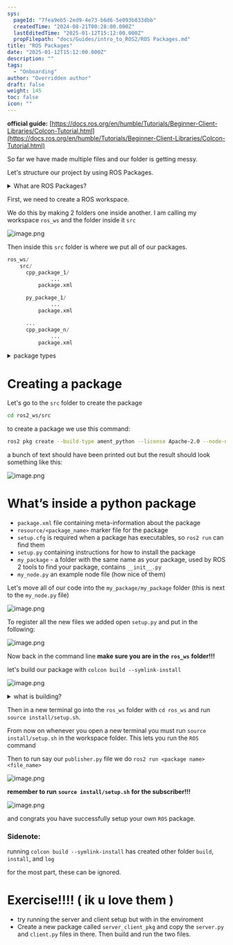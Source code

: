 ```yaml
---
sys:
  pageId: "7fea9eb5-2ed9-4e73-b6d6-5e093b833dbb"
  createdTime: "2024-08-21T00:28:00.000Z"
  lastEditedTime: "2025-01-12T15:12:00.000Z"
  propFilepath: "docs/Guides/intro_to_ROS2/ROS Packages.md"
title: "ROS Packages"
date: "2025-01-12T15:12:00.000Z"
description: ""
tags:
  - "Onboarding"
author: "Overridden author"
draft: false
weight: 145
toc: false
icon: ""
---
```


**official guide:** [https://docs.ros.org/en/humble/Tutorials/Beginner-Client-Libraries/Colcon-Tutorial.html](https://docs.ros.org/en/humble/Tutorials/Beginner-Client-Libraries/Colcon-Tutorial.html)

So far we have made multiple files and our folder is getting messy.

Let's structure our project by using ROS Packages.

<details>

<summary>What are ROS Packages?</summary>

ROS Packages are, as the name implies, packages of code that are highly sharable between ROS developers.

They consist of a folder, `package.xml` file, and source code

```python
      cpp_package_1/
		      ... imagine much code files here ..
          package.xml
```

</details>

First, we need to create a ROS workspace.

We do this by making 2 folders one inside another. I am calling my workspace `ros_ws` and the folder inside it `src`

![image.png](https://prod-files-secure.s3.us-west-2.amazonaws.com/d518164a-d88e-44d1-a4ee-3adb3bd8bce0/70706947-fd18-4537-a67b-e12946812d31/image.png?X-Amz-Algorithm=AWS4-HMAC-SHA256&X-Amz-Content-Sha256=UNSIGNED-PAYLOAD&X-Amz-Credential=ASIAZI2LB466ZMVNLXYX%2F20250316%2Fus-west-2%2Fs3%2Faws4_request&X-Amz-Date=20250316T080940Z&X-Amz-Expires=3600&X-Amz-Security-Token=IQoJb3JpZ2luX2VjEM%2F%2F%2F%2F%2F%2F%2F%2F%2F%2F%2FwEaCXVzLXdlc3QtMiJHMEUCIDS9GYYAYRSYtTb9whSlwH4sT%2Bnt1g%2F5EMedzd3F03bFAiEAzXcD2xvAQhLxVEtSRbktsS6gDSLWi62px0MLNGXCFwUq%2FwMIKBAAGgw2Mzc0MjMxODM4MDUiDBeCYnyx8Ls24Kv%2F5CrcA5r4MtrQqL9iVhhMq8BcPlILAJRNElUiIDueRo1TIYerQVcXV0eOPRi1gwoKKEUX%2Fv0qga0MLZUQEGXcaiXPjCkkjGM%2BrQ8JS20xftviiz8DaMNqrFcRr2wsvYx7H4sHE6RHmdcKUSsCxcwX5NCuMhGK2cfmZAGXBo8qlHA97vQp7lJFhq945o9XyXqNJiBnFW16p5PYSbXAn8NuAsEbrm9iUMjcY8ekywfLzfk8HtiqJjAB%2Bjwy%2BN5xf19Ro6vhPTdw2xz1O6tRsbuui2UG29tifETUs1kan9xUlbDxoNuXJTFDkmel37fA7ckgDDb%2BbHZp%2FWjv%2F2%2FW6ymd2tpctQOe8UEnenwczs7xZYXtKy1KKEHrERRdnMf00JF9lgNprReK4Ys9gGA6iRU6sHlmGlpfh5AFrocrP6h%2FldicDu%2BBoop6HGT1a%2F72g5n7yPSAghFcivek2eqfd9qMhUnrhKLM2%2F2neyUZe5VyBX5Cc1fDCaUjh8jCnTl%2ByeCxFd5ttehhzYBBkHcR%2BUoeHzWMWjLi9SjDfkpydsckrupwvamfVoxIhUdId4L%2FO92kpb%2FnCi8l0dPmVZx3OWt4t2FTgOeBx8CsqGjqU4uOy0j6zZVlRUJy21IR0csiwi8KMOrq2b4GOqUBpahrAPOV5mvQCxZePqW5jZCxkWCUjsXteCbQHGbcJfHW0%2BDncXBm5tw%2FuRDNjil9BhH0m2dp%2Bf5m%2B%2F67rEWbyC0Vi2Hd0wsZp1dr9uhEyJ6Q4LdNBE6umFnGBFhOP1fzTmiSqQueio1nt%2BuX8FRzNzQ0Vi6pAQHETnJJjTM37CmJeXX5UUCUHU%2BKZkohMny0zz0s1VBT9%2BCCfC%2F5gfPV%2BjxjOSXP&X-Amz-Signature=5193b237a5be177978beda438ede845a121f3f6ae34ed2be8e64b1f12f46ec68&X-Amz-SignedHeaders=host&x-id=GetObject)

Then inside this `src` folder is where we put all of our packages.

```python
ros_ws/
    src/
      cpp_package_1/
		      ...
          package.xml

      py_package_1/
		      ...
          package.xml

      ...
      cpp_package_n/
		      ...
          package.xml

```

<details>

<summary>package types</summary>

packages can be either `C++` or python.

the intern file structure is different for each but for this guide we will stick to creating python packages

</details>

# Creating a package

Let's go to the `src` folder to create the package

```bash
cd ros2_ws/src
```

to create a package we use this command:

```bash
ros2 pkg create --build-type ament_python --license Apache-2.0 --node-name my_node my_package
```

a bunch of text should have been printed out but the result should look something like this:

![image.png](https://prod-files-secure.s3.us-west-2.amazonaws.com/d518164a-d88e-44d1-a4ee-3adb3bd8bce0/e6cf1e3f-8512-4a3e-b131-079f800bf3e8/image.png?X-Amz-Algorithm=AWS4-HMAC-SHA256&X-Amz-Content-Sha256=UNSIGNED-PAYLOAD&X-Amz-Credential=ASIAZI2LB466ZMVNLXYX%2F20250316%2Fus-west-2%2Fs3%2Faws4_request&X-Amz-Date=20250316T080940Z&X-Amz-Expires=3600&X-Amz-Security-Token=IQoJb3JpZ2luX2VjEM%2F%2F%2F%2F%2F%2F%2F%2F%2F%2F%2FwEaCXVzLXdlc3QtMiJHMEUCIDS9GYYAYRSYtTb9whSlwH4sT%2Bnt1g%2F5EMedzd3F03bFAiEAzXcD2xvAQhLxVEtSRbktsS6gDSLWi62px0MLNGXCFwUq%2FwMIKBAAGgw2Mzc0MjMxODM4MDUiDBeCYnyx8Ls24Kv%2F5CrcA5r4MtrQqL9iVhhMq8BcPlILAJRNElUiIDueRo1TIYerQVcXV0eOPRi1gwoKKEUX%2Fv0qga0MLZUQEGXcaiXPjCkkjGM%2BrQ8JS20xftviiz8DaMNqrFcRr2wsvYx7H4sHE6RHmdcKUSsCxcwX5NCuMhGK2cfmZAGXBo8qlHA97vQp7lJFhq945o9XyXqNJiBnFW16p5PYSbXAn8NuAsEbrm9iUMjcY8ekywfLzfk8HtiqJjAB%2Bjwy%2BN5xf19Ro6vhPTdw2xz1O6tRsbuui2UG29tifETUs1kan9xUlbDxoNuXJTFDkmel37fA7ckgDDb%2BbHZp%2FWjv%2F2%2FW6ymd2tpctQOe8UEnenwczs7xZYXtKy1KKEHrERRdnMf00JF9lgNprReK4Ys9gGA6iRU6sHlmGlpfh5AFrocrP6h%2FldicDu%2BBoop6HGT1a%2F72g5n7yPSAghFcivek2eqfd9qMhUnrhKLM2%2F2neyUZe5VyBX5Cc1fDCaUjh8jCnTl%2ByeCxFd5ttehhzYBBkHcR%2BUoeHzWMWjLi9SjDfkpydsckrupwvamfVoxIhUdId4L%2FO92kpb%2FnCi8l0dPmVZx3OWt4t2FTgOeBx8CsqGjqU4uOy0j6zZVlRUJy21IR0csiwi8KMOrq2b4GOqUBpahrAPOV5mvQCxZePqW5jZCxkWCUjsXteCbQHGbcJfHW0%2BDncXBm5tw%2FuRDNjil9BhH0m2dp%2Bf5m%2B%2F67rEWbyC0Vi2Hd0wsZp1dr9uhEyJ6Q4LdNBE6umFnGBFhOP1fzTmiSqQueio1nt%2BuX8FRzNzQ0Vi6pAQHETnJJjTM37CmJeXX5UUCUHU%2BKZkohMny0zz0s1VBT9%2BCCfC%2F5gfPV%2BjxjOSXP&X-Amz-Signature=63f572a0857c178a44830d8bb3546132fad0701b66bcd76df7a5cb380169a8a0&X-Amz-SignedHeaders=host&x-id=GetObject)

# What’s inside a python package

- `package.xml` file containing meta-information about the package
- `resource/<package_name>` marker file for the package
- `setup.cfg` is required when a package has executables, so `ros2 run` can find them
- `setup.py` containing instructions for how to install the package
- `my_package` - a folder with the same name as your package, used by ROS 2 tools to find your package, contains `__init__.py`
- `my_node.py` an example node file (how nice of them)

Let's move all of our code into the `my_package/my_package` folder (this is next to the `my_node.py` file)

![image.png](https://prod-files-secure.s3.us-west-2.amazonaws.com/d518164a-d88e-44d1-a4ee-3adb3bd8bce0/9ce58f11-0da9-4d3e-b86d-506a9685d378/image.png?X-Amz-Algorithm=AWS4-HMAC-SHA256&X-Amz-Content-Sha256=UNSIGNED-PAYLOAD&X-Amz-Credential=ASIAZI2LB466ZMVNLXYX%2F20250316%2Fus-west-2%2Fs3%2Faws4_request&X-Amz-Date=20250316T080940Z&X-Amz-Expires=3600&X-Amz-Security-Token=IQoJb3JpZ2luX2VjEM%2F%2F%2F%2F%2F%2F%2F%2F%2F%2F%2FwEaCXVzLXdlc3QtMiJHMEUCIDS9GYYAYRSYtTb9whSlwH4sT%2Bnt1g%2F5EMedzd3F03bFAiEAzXcD2xvAQhLxVEtSRbktsS6gDSLWi62px0MLNGXCFwUq%2FwMIKBAAGgw2Mzc0MjMxODM4MDUiDBeCYnyx8Ls24Kv%2F5CrcA5r4MtrQqL9iVhhMq8BcPlILAJRNElUiIDueRo1TIYerQVcXV0eOPRi1gwoKKEUX%2Fv0qga0MLZUQEGXcaiXPjCkkjGM%2BrQ8JS20xftviiz8DaMNqrFcRr2wsvYx7H4sHE6RHmdcKUSsCxcwX5NCuMhGK2cfmZAGXBo8qlHA97vQp7lJFhq945o9XyXqNJiBnFW16p5PYSbXAn8NuAsEbrm9iUMjcY8ekywfLzfk8HtiqJjAB%2Bjwy%2BN5xf19Ro6vhPTdw2xz1O6tRsbuui2UG29tifETUs1kan9xUlbDxoNuXJTFDkmel37fA7ckgDDb%2BbHZp%2FWjv%2F2%2FW6ymd2tpctQOe8UEnenwczs7xZYXtKy1KKEHrERRdnMf00JF9lgNprReK4Ys9gGA6iRU6sHlmGlpfh5AFrocrP6h%2FldicDu%2BBoop6HGT1a%2F72g5n7yPSAghFcivek2eqfd9qMhUnrhKLM2%2F2neyUZe5VyBX5Cc1fDCaUjh8jCnTl%2ByeCxFd5ttehhzYBBkHcR%2BUoeHzWMWjLi9SjDfkpydsckrupwvamfVoxIhUdId4L%2FO92kpb%2FnCi8l0dPmVZx3OWt4t2FTgOeBx8CsqGjqU4uOy0j6zZVlRUJy21IR0csiwi8KMOrq2b4GOqUBpahrAPOV5mvQCxZePqW5jZCxkWCUjsXteCbQHGbcJfHW0%2BDncXBm5tw%2FuRDNjil9BhH0m2dp%2Bf5m%2B%2F67rEWbyC0Vi2Hd0wsZp1dr9uhEyJ6Q4LdNBE6umFnGBFhOP1fzTmiSqQueio1nt%2BuX8FRzNzQ0Vi6pAQHETnJJjTM37CmJeXX5UUCUHU%2BKZkohMny0zz0s1VBT9%2BCCfC%2F5gfPV%2BjxjOSXP&X-Amz-Signature=5fd3797e85c15c07885993419abf788dc7d5773d946c79c8409584bd9d09666d&X-Amz-SignedHeaders=host&x-id=GetObject)

To register all the new files we added open `setup.py` and put in the following:

![image.png](https://prod-files-secure.s3.us-west-2.amazonaws.com/d518164a-d88e-44d1-a4ee-3adb3bd8bce0/1cd7c262-4cae-4496-9d75-c178537d24a2/image.png?X-Amz-Algorithm=AWS4-HMAC-SHA256&X-Amz-Content-Sha256=UNSIGNED-PAYLOAD&X-Amz-Credential=ASIAZI2LB466ZMVNLXYX%2F20250316%2Fus-west-2%2Fs3%2Faws4_request&X-Amz-Date=20250316T080940Z&X-Amz-Expires=3600&X-Amz-Security-Token=IQoJb3JpZ2luX2VjEM%2F%2F%2F%2F%2F%2F%2F%2F%2F%2F%2FwEaCXVzLXdlc3QtMiJHMEUCIDS9GYYAYRSYtTb9whSlwH4sT%2Bnt1g%2F5EMedzd3F03bFAiEAzXcD2xvAQhLxVEtSRbktsS6gDSLWi62px0MLNGXCFwUq%2FwMIKBAAGgw2Mzc0MjMxODM4MDUiDBeCYnyx8Ls24Kv%2F5CrcA5r4MtrQqL9iVhhMq8BcPlILAJRNElUiIDueRo1TIYerQVcXV0eOPRi1gwoKKEUX%2Fv0qga0MLZUQEGXcaiXPjCkkjGM%2BrQ8JS20xftviiz8DaMNqrFcRr2wsvYx7H4sHE6RHmdcKUSsCxcwX5NCuMhGK2cfmZAGXBo8qlHA97vQp7lJFhq945o9XyXqNJiBnFW16p5PYSbXAn8NuAsEbrm9iUMjcY8ekywfLzfk8HtiqJjAB%2Bjwy%2BN5xf19Ro6vhPTdw2xz1O6tRsbuui2UG29tifETUs1kan9xUlbDxoNuXJTFDkmel37fA7ckgDDb%2BbHZp%2FWjv%2F2%2FW6ymd2tpctQOe8UEnenwczs7xZYXtKy1KKEHrERRdnMf00JF9lgNprReK4Ys9gGA6iRU6sHlmGlpfh5AFrocrP6h%2FldicDu%2BBoop6HGT1a%2F72g5n7yPSAghFcivek2eqfd9qMhUnrhKLM2%2F2neyUZe5VyBX5Cc1fDCaUjh8jCnTl%2ByeCxFd5ttehhzYBBkHcR%2BUoeHzWMWjLi9SjDfkpydsckrupwvamfVoxIhUdId4L%2FO92kpb%2FnCi8l0dPmVZx3OWt4t2FTgOeBx8CsqGjqU4uOy0j6zZVlRUJy21IR0csiwi8KMOrq2b4GOqUBpahrAPOV5mvQCxZePqW5jZCxkWCUjsXteCbQHGbcJfHW0%2BDncXBm5tw%2FuRDNjil9BhH0m2dp%2Bf5m%2B%2F67rEWbyC0Vi2Hd0wsZp1dr9uhEyJ6Q4LdNBE6umFnGBFhOP1fzTmiSqQueio1nt%2BuX8FRzNzQ0Vi6pAQHETnJJjTM37CmJeXX5UUCUHU%2BKZkohMny0zz0s1VBT9%2BCCfC%2F5gfPV%2BjxjOSXP&X-Amz-Signature=ee291d063b8fd0cfee287db56c134255a289144238c4bac782fb1d873426e9e9&X-Amz-SignedHeaders=host&x-id=GetObject)

Now back in the command line **make sure you are in the** **`ros_ws`** **folder!!!**

let's build our package with `colcon build --symlink-install`

![image.png](https://prod-files-secure.s3.us-west-2.amazonaws.com/d518164a-d88e-44d1-a4ee-3adb3bd8bce0/2f2a0d27-b173-48fd-b189-5f5c0ce65619/image.png?X-Amz-Algorithm=AWS4-HMAC-SHA256&X-Amz-Content-Sha256=UNSIGNED-PAYLOAD&X-Amz-Credential=ASIAZI2LB466ZMVNLXYX%2F20250316%2Fus-west-2%2Fs3%2Faws4_request&X-Amz-Date=20250316T080940Z&X-Amz-Expires=3600&X-Amz-Security-Token=IQoJb3JpZ2luX2VjEM%2F%2F%2F%2F%2F%2F%2F%2F%2F%2F%2FwEaCXVzLXdlc3QtMiJHMEUCIDS9GYYAYRSYtTb9whSlwH4sT%2Bnt1g%2F5EMedzd3F03bFAiEAzXcD2xvAQhLxVEtSRbktsS6gDSLWi62px0MLNGXCFwUq%2FwMIKBAAGgw2Mzc0MjMxODM4MDUiDBeCYnyx8Ls24Kv%2F5CrcA5r4MtrQqL9iVhhMq8BcPlILAJRNElUiIDueRo1TIYerQVcXV0eOPRi1gwoKKEUX%2Fv0qga0MLZUQEGXcaiXPjCkkjGM%2BrQ8JS20xftviiz8DaMNqrFcRr2wsvYx7H4sHE6RHmdcKUSsCxcwX5NCuMhGK2cfmZAGXBo8qlHA97vQp7lJFhq945o9XyXqNJiBnFW16p5PYSbXAn8NuAsEbrm9iUMjcY8ekywfLzfk8HtiqJjAB%2Bjwy%2BN5xf19Ro6vhPTdw2xz1O6tRsbuui2UG29tifETUs1kan9xUlbDxoNuXJTFDkmel37fA7ckgDDb%2BbHZp%2FWjv%2F2%2FW6ymd2tpctQOe8UEnenwczs7xZYXtKy1KKEHrERRdnMf00JF9lgNprReK4Ys9gGA6iRU6sHlmGlpfh5AFrocrP6h%2FldicDu%2BBoop6HGT1a%2F72g5n7yPSAghFcivek2eqfd9qMhUnrhKLM2%2F2neyUZe5VyBX5Cc1fDCaUjh8jCnTl%2ByeCxFd5ttehhzYBBkHcR%2BUoeHzWMWjLi9SjDfkpydsckrupwvamfVoxIhUdId4L%2FO92kpb%2FnCi8l0dPmVZx3OWt4t2FTgOeBx8CsqGjqU4uOy0j6zZVlRUJy21IR0csiwi8KMOrq2b4GOqUBpahrAPOV5mvQCxZePqW5jZCxkWCUjsXteCbQHGbcJfHW0%2BDncXBm5tw%2FuRDNjil9BhH0m2dp%2Bf5m%2B%2F67rEWbyC0Vi2Hd0wsZp1dr9uhEyJ6Q4LdNBE6umFnGBFhOP1fzTmiSqQueio1nt%2BuX8FRzNzQ0Vi6pAQHETnJJjTM37CmJeXX5UUCUHU%2BKZkohMny0zz0s1VBT9%2BCCfC%2F5gfPV%2BjxjOSXP&X-Amz-Signature=c126e28dc446290c39d682432daf671b3da9e4ffbe810f6051d7bdaa1ea311ee&X-Amz-SignedHeaders=host&x-id=GetObject)

<details>

<summary>what is building?</summary>

if you are a CS major at Rose-Hulman you will learn the answer to this in CSSE132

but TLDR; is it combines all the code files into one program that can be run easily 

</details>

Then in a new terminal go into the `ros_ws` folder with `cd ros_ws` and run `source install/setup.sh`. 

From now on whenever you open a new terminal you must run `source install/setup.sh` in the workspace folder. This lets you run the `ROS` command

Then to run say our `publisher.py` file we do `ros2 run <package name> <file_name>`

![image.png](https://prod-files-secure.s3.us-west-2.amazonaws.com/d518164a-d88e-44d1-a4ee-3adb3bd8bce0/4f4b1219-3a44-4632-aa0a-ce3471699f59/image.png?X-Amz-Algorithm=AWS4-HMAC-SHA256&X-Amz-Content-Sha256=UNSIGNED-PAYLOAD&X-Amz-Credential=ASIAZI2LB466ZMVNLXYX%2F20250316%2Fus-west-2%2Fs3%2Faws4_request&X-Amz-Date=20250316T080941Z&X-Amz-Expires=3600&X-Amz-Security-Token=IQoJb3JpZ2luX2VjEM%2F%2F%2F%2F%2F%2F%2F%2F%2F%2F%2FwEaCXVzLXdlc3QtMiJHMEUCIDS9GYYAYRSYtTb9whSlwH4sT%2Bnt1g%2F5EMedzd3F03bFAiEAzXcD2xvAQhLxVEtSRbktsS6gDSLWi62px0MLNGXCFwUq%2FwMIKBAAGgw2Mzc0MjMxODM4MDUiDBeCYnyx8Ls24Kv%2F5CrcA5r4MtrQqL9iVhhMq8BcPlILAJRNElUiIDueRo1TIYerQVcXV0eOPRi1gwoKKEUX%2Fv0qga0MLZUQEGXcaiXPjCkkjGM%2BrQ8JS20xftviiz8DaMNqrFcRr2wsvYx7H4sHE6RHmdcKUSsCxcwX5NCuMhGK2cfmZAGXBo8qlHA97vQp7lJFhq945o9XyXqNJiBnFW16p5PYSbXAn8NuAsEbrm9iUMjcY8ekywfLzfk8HtiqJjAB%2Bjwy%2BN5xf19Ro6vhPTdw2xz1O6tRsbuui2UG29tifETUs1kan9xUlbDxoNuXJTFDkmel37fA7ckgDDb%2BbHZp%2FWjv%2F2%2FW6ymd2tpctQOe8UEnenwczs7xZYXtKy1KKEHrERRdnMf00JF9lgNprReK4Ys9gGA6iRU6sHlmGlpfh5AFrocrP6h%2FldicDu%2BBoop6HGT1a%2F72g5n7yPSAghFcivek2eqfd9qMhUnrhKLM2%2F2neyUZe5VyBX5Cc1fDCaUjh8jCnTl%2ByeCxFd5ttehhzYBBkHcR%2BUoeHzWMWjLi9SjDfkpydsckrupwvamfVoxIhUdId4L%2FO92kpb%2FnCi8l0dPmVZx3OWt4t2FTgOeBx8CsqGjqU4uOy0j6zZVlRUJy21IR0csiwi8KMOrq2b4GOqUBpahrAPOV5mvQCxZePqW5jZCxkWCUjsXteCbQHGbcJfHW0%2BDncXBm5tw%2FuRDNjil9BhH0m2dp%2Bf5m%2B%2F67rEWbyC0Vi2Hd0wsZp1dr9uhEyJ6Q4LdNBE6umFnGBFhOP1fzTmiSqQueio1nt%2BuX8FRzNzQ0Vi6pAQHETnJJjTM37CmJeXX5UUCUHU%2BKZkohMny0zz0s1VBT9%2BCCfC%2F5gfPV%2BjxjOSXP&X-Amz-Signature=fb904a11b40428e538c1e9b8eb23dd38432ab9b2811b5087d02bf3a488fc24ac&X-Amz-SignedHeaders=host&x-id=GetObject)

**remember to run** **`source install/setup.sh`** **for the subscriber!!!**

![image.png](https://prod-files-secure.s3.us-west-2.amazonaws.com/d518164a-d88e-44d1-a4ee-3adb3bd8bce0/02121119-dad4-49ec-8356-c956108b4243/image.png?X-Amz-Algorithm=AWS4-HMAC-SHA256&X-Amz-Content-Sha256=UNSIGNED-PAYLOAD&X-Amz-Credential=ASIAZI2LB466ZMVNLXYX%2F20250316%2Fus-west-2%2Fs3%2Faws4_request&X-Amz-Date=20250316T080941Z&X-Amz-Expires=3600&X-Amz-Security-Token=IQoJb3JpZ2luX2VjEM%2F%2F%2F%2F%2F%2F%2F%2F%2F%2F%2FwEaCXVzLXdlc3QtMiJHMEUCIDS9GYYAYRSYtTb9whSlwH4sT%2Bnt1g%2F5EMedzd3F03bFAiEAzXcD2xvAQhLxVEtSRbktsS6gDSLWi62px0MLNGXCFwUq%2FwMIKBAAGgw2Mzc0MjMxODM4MDUiDBeCYnyx8Ls24Kv%2F5CrcA5r4MtrQqL9iVhhMq8BcPlILAJRNElUiIDueRo1TIYerQVcXV0eOPRi1gwoKKEUX%2Fv0qga0MLZUQEGXcaiXPjCkkjGM%2BrQ8JS20xftviiz8DaMNqrFcRr2wsvYx7H4sHE6RHmdcKUSsCxcwX5NCuMhGK2cfmZAGXBo8qlHA97vQp7lJFhq945o9XyXqNJiBnFW16p5PYSbXAn8NuAsEbrm9iUMjcY8ekywfLzfk8HtiqJjAB%2Bjwy%2BN5xf19Ro6vhPTdw2xz1O6tRsbuui2UG29tifETUs1kan9xUlbDxoNuXJTFDkmel37fA7ckgDDb%2BbHZp%2FWjv%2F2%2FW6ymd2tpctQOe8UEnenwczs7xZYXtKy1KKEHrERRdnMf00JF9lgNprReK4Ys9gGA6iRU6sHlmGlpfh5AFrocrP6h%2FldicDu%2BBoop6HGT1a%2F72g5n7yPSAghFcivek2eqfd9qMhUnrhKLM2%2F2neyUZe5VyBX5Cc1fDCaUjh8jCnTl%2ByeCxFd5ttehhzYBBkHcR%2BUoeHzWMWjLi9SjDfkpydsckrupwvamfVoxIhUdId4L%2FO92kpb%2FnCi8l0dPmVZx3OWt4t2FTgOeBx8CsqGjqU4uOy0j6zZVlRUJy21IR0csiwi8KMOrq2b4GOqUBpahrAPOV5mvQCxZePqW5jZCxkWCUjsXteCbQHGbcJfHW0%2BDncXBm5tw%2FuRDNjil9BhH0m2dp%2Bf5m%2B%2F67rEWbyC0Vi2Hd0wsZp1dr9uhEyJ6Q4LdNBE6umFnGBFhOP1fzTmiSqQueio1nt%2BuX8FRzNzQ0Vi6pAQHETnJJjTM37CmJeXX5UUCUHU%2BKZkohMny0zz0s1VBT9%2BCCfC%2F5gfPV%2BjxjOSXP&X-Amz-Signature=e52cf4e6a71da32cbc63baee0cad4c5b10f54a50866e7bef0ce7799eab0e9d78&X-Amz-SignedHeaders=host&x-id=GetObject)

and congrats you have successfully setup your own `ROS` package.

### Sidenote:

running `colcon build --symlink-install` has created other folder `build`, `install`, and `log`

for the most part, these can be ignored.

# Exercise!!!! ( ik u love them )

- try running the server and client setup but with in the enviroment
- Create a new package called `server_client_pkg` and copy the `server.py` and `client.py` files in there. Then build and run the two files.
